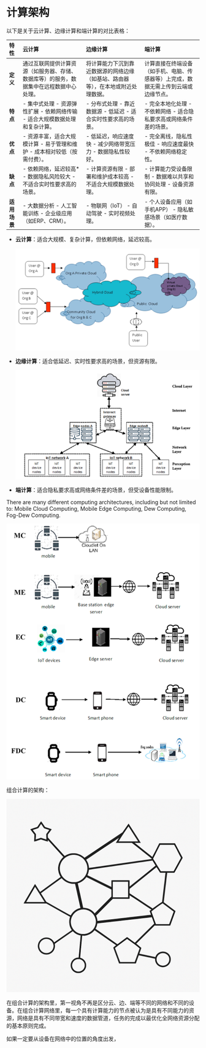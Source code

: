 # 计算架构

以下是关于云计算、边缘计算和端计算的对比表格：

| **特性**     | **云计算**                                                   | **边缘计算**                                                 | **端计算**                                                   |
| :----------- | :----------------------------------------------------------- | :----------------------------------------------------------- | :----------------------------------------------------------- |
| **定义**     | 通过互联网提供计算资源（如服务器、存储、数据库等）的服务，数据集中在远程数据中心处理。 | 将计算能力下沉到靠近数据源的网络边缘（如基站、路由器等），在本地或附近处理数据。 | 计算直接在终端设备（如手机、电脑、传感器等）上完成，数据无需上传到云端或边缘节点。 |
| **特点**     | - 集中式处理 - 资源弹性扩展 - 依赖网络传输 - 适合大规模数据处理和复杂计算。 | - 分布式处理 - 靠近数据源 - 低延迟 - 适合实时性要求高的场景。 | - 完全本地化处理 - 不依赖网络 - 适合隐私要求高或网络条件差的场景。 |
| **优点**     | - 资源丰富，适合大规模计算 - 易于管理和维护 - 成本相对较低（按需付费）。 | - 低延迟，响应速度快 - 减少网络带宽压力 - 数据隐私性较好。   | - 完全离线，隐私性极佳 - 响应速度最快 - 不依赖网络稳定性。   |
| **缺点**     | - 依赖网络，延迟较高* - 数据隐私风险较大 - 不适合实时性要求高的场景。 | - 计算资源有限 - 部署和维护成本较高 - 不适合大规模数据处理。 | - 计算能力受设备限制 - 数据难以共享和协同处理 - 设备资源有限。 |
| **适用场景** | - 大数据分析 - 人工智能训练 - 企业级应用（如ERP、CRM）。     | - 物联网（IoT） - 自动驾驶 - 实时视频处理。                  | - 个人设备应用（如手机APP） - 隐私敏感场景（如医疗数据）。   |

- **云计算**：适合大规模、复杂计算，但依赖网络，延迟较高。

  ![image-20250408174321331](images/cloud-computing-architecture.png)

- **边缘计算**：适合低延迟、实时性要求高的场景，但资源有限。

  ![image-20250408173317034](images/edge-computing-architecture.png)

- **端计算**：适合隐私要求高或网络条件差的场景，但受设备性能限制。

There are many different computing architectures, including but not limited to: Mobile Cloud Computing, Mobile Edge Computing, Dew Computing, Fog-Dew Computing.

![image-20250408175229880](images/other-computing-architectures.png) 

组合计算的架构：

![已生成图片](images/composition-computing-architecture.png)

在组合计算的架构里，第一视角不再是区分云、边、端等不同的网络和不同的设备。在组合计算网络里，每一个具有计算能力的节点被认为是具有不同能力的资源，网络是具有不同带宽和速度的数据管道，任务的完成以最优化全网络资源分配的基本原则完成。

如果一定要从设备在网络中的位置的角度出发，
